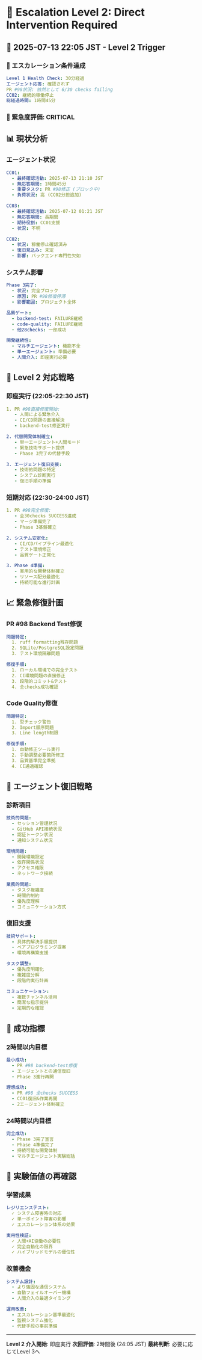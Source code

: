 # 🚨 Escalation Level 2: Direct Intervention Required

## 📅 2025-07-13 22:05 JST - Level 2 Trigger

### 🎯 エスカレーション条件達成
```yaml
Level 1 Health Check: 30分経過
エージェント応答: 確認されず
PR #98状況: 依然として 6/30 checks failing
CC02: 継続的稼働停止
総経過時間: 1時間45分
```

### 🚨 緊急度評価: CRITICAL

## 📊 現状分析

### エージェント状況
```yaml
CC01:
  - 最終確認活動: 2025-07-13 21:10 JST
  - 無応答期間: 1時間45分
  - 重要タスク: PR #98修正 (ブロック中)
  - 負荷状況: 高 (CC02分担追加)

CC03:
  - 最終確認活動: 2025-07-12 01:21 JST
  - 無応答期間: 長期間
  - 期待役割: CC01支援
  - 状況: 不明

CC02:
  - 状況: 稼働停止確認済み
  - 復旧見込み: 未定
  - 影響: バックエンド専門性欠如
```

### システム影響
```yaml
Phase 3完了:
  - 状況: 完全ブロック
  - 原因: PR #98修復停滞
  - 影響範囲: プロジェクト全体

品質ゲート:
  - backend-test: FAILURE継続
  - code-quality: FAILURE継続
  - 他28checks: 一部成功

開発継続性:
  - マルチエージェント: 機能不全
  - 単一エージェント: 準備必要
  - 人間介入: 即座実行必要
```

## 🎯 Level 2 対応戦略

### 即座実行 (22:05-22:30 JST)
```yaml
1. PR #98直接修復開始:
   - 人間による緊急介入
   - CI/CD問題の直接解決
   - backend-test修正実行

2. 代替開発体制確立:
   - 単一エージェント+人間モード
   - 緊急技術サポート提供
   - Phase 3完了の代替手段

3. エージェント復旧支援:
   - 技術的問題の特定
   - システム診断実行
   - 復旧手順の準備
```

### 短期対応 (22:30-24:00 JST)
```yaml
1. PR #98完全修復:
   - 全30checks SUCCESS達成
   - マージ準備完了
   - Phase 3基盤確立

2. システム安定化:
   - CI/CDパイプライン最適化
   - テスト環境修正
   - 品質ゲート正常化

3. Phase 4準備:
   - 実用的な開発体制確立
   - リソース配分最適化
   - 持続可能な進行計画
```

## 📈 緊急修復計画

### PR #98 Backend Test修復
```yaml
問題特定:
  1. ruff formatting残存問題
  2. SQLite/PostgreSQL設定問題
  3. テスト環境隔離問題

修復手順:
  1. ローカル環境での完全テスト
  2. CI環境問題の直接修正
  3. 段階的コミット&テスト
  4. 全checks成功確認
```

### Code Quality修復
```yaml
問題特定:
  1. 型チェック警告
  2. Import順序問題
  3. Line length制限

修復手順:
  1. 自動修正ツール実行
  2. 手動調整必要箇所修正
  3. 品質基準完全準拠
  4. CI通過確認
```

## 🔄 エージェント復旧戦略

### 診断項目
```yaml
技術的問題:
  - セッション管理状況
  - GitHub API接続状況
  - 認証トークン状況
  - 通知システム状況

環境問題:
  - 開発環境設定
  - 依存関係状況
  - アクセス権限
  - ネットワーク接続

業務的問題:
  - タスク複雑度
  - 時間的制約
  - 優先度理解
  - コミュニケーション方式
```

### 復旧支援
```yaml
技術サポート:
  - 具体的解決手順提供
  - ペアプログラミング提案
  - 環境再構築支援

タスク調整:
  - 優先度明確化
  - 複雑度分解
  - 段階的実行計画

コミュニケーション:
  - 複数チャンネル活用
  - 簡潔な指示提供
  - 定期的な確認
```

## 🎯 成功指標

### 2時間以内目標
```yaml
最小成功:
  - PR #98 backend-test修復
  - エージェントとの通信復旧
  - Phase 3進行再開

理想成功:
  - PR #98 全checks SUCCESS
  - CC01復旧&作業再開
  - 2エージェント体制確立
```

### 24時間以内目標
```yaml
完全成功:
  - Phase 3完了宣言
  - Phase 4準備完了
  - 持続可能な開発体制
  - マルチエージェント実験総括
```

## 📝 実験価値の再確認

### 学習成果
```yaml
レジリエンステスト:
  ✓ システム障害時の対応
  ✓ 単一ポイント障害の影響
  ✓ エスカレーション体系の効果

実用性検証:
  ✓ 人間+AI協働の必要性
  ✓ 完全自動化の限界
  ✓ ハイブリッドモデルの優位性
```

### 改善機会
```yaml
システム設計:
  - より強固な通信システム
  - 自動フェイルオーバー機構
  - 人間介入の最適タイミング

運用改善:
  - エスカレーション基準最適化
  - 監視システム強化
  - 代替手段の事前準備
```

---

**Level 2 介入開始**: 即座実行
**次回評価**: 2時間後 (24:05 JST)
**最終判断**: 必要に応じてLevel 3へ